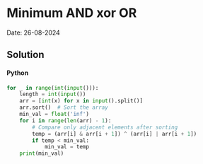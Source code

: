 
# Minimum AND xor OR

Date: 26-08-2024

## Solution
#### Python
```python
for _ in range(int(input())):
    length = int(input())
    arr = [int(x) for x in input().split()]
    arr.sort()  # Sort the array
    min_val = float('inf')
    for i in range(len(arr) - 1):
        # Compare only adjacent elements after sorting
        temp = (arr[i] & arr[i + 1]) ^ (arr[i] | arr[i + 1])
        if temp < min_val:
            min_val = temp
    print(min_val)
```
        